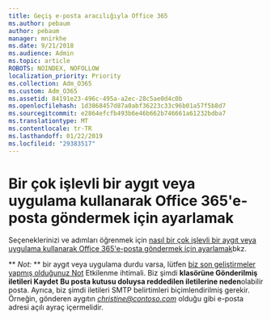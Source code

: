 ```yaml
---
title: Geçiş e-posta aracılığıyla Office 365
ms.author: pebaum
author: pebaum
manager: mnirkhe
ms.date: 9/21/2018
ms.audience: Admin
ms.topic: article
ROBOTS: NOINDEX, NOFOLLOW
localization_priority: Priority
ms.collection: Adm_O365
ms.custom: Adm_O365
ms.assetid: 84191e23-496c-495a-a2ec-28c5ae0d4c0b
ms.openlocfilehash: 1d3868457d87a0abf36223c33c96b01a57f5b8d7
ms.sourcegitcommit: e2864efcfb493b6e46b662b746661a61232bdba7
ms.translationtype: MT
ms.contentlocale: tr-TR
ms.lasthandoff: 01/22/2019
ms.locfileid: "29383517"
---
```

# <a name="set-up-a-multifunction-device-or-application-to-send-email-using-office-365"></a>Bir çok işlevli bir aygıt veya uygulama kullanarak Office 365'e-posta göndermek için ayarlamak

Seçeneklerinizi ve adımları öğrenmek için [nasıl bir çok işlevli bir aygıt veya uygulama kullanarak Office 365'e-posta göndermek için ayarlamak](https://support.office.com/article/69f58e99-c550-4274-ad18-c805d654b4c4)bkz.
  
 ** *Not:* ** bir aygıt veya uygulama durdu varsa, lütfen [biz son geliştirmeler yapmış olduğunuz Not](https://support.microsoft.com/help/4458479/) Etkilenme ihtimali. Biz şimdi **klasörüne Gönderilmiş iletileri Kaydet** **Bu posta kutusu doluysa reddedilen iletilerine neden**olabilir posta. Ayrıca, biz şimdi iletileri SMTP belirtimleri biçimlendirilmiş gerekir. Örneğin, gönderen aygıtın *christine@contoso.com* olduğu gibi e-posta adresi açılı ayraç içermelidir. 
  

